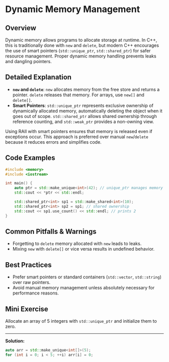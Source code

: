 # Dynamic Memory Management

## Overview
Dynamic memory allows programs to allocate storage at runtime. In C++, this is traditionally done with `new` and `delete`, but modern C++ encourages the use of smart pointers (`std::unique_ptr`, `std::shared_ptr`) for safer resource management. Proper dynamic memory handling prevents leaks and dangling pointers.

## Detailed Explanation
- **`new` and `delete`**: `new` allocates memory from the free store and returns a pointer. `delete` releases that memory. For arrays, use `new[]` and `delete[]`.
- **Smart Pointers**: `std::unique_ptr` represents exclusive ownership of dynamically allocated memory, automatically deleting the object when it goes out of scope. `std::shared_ptr` allows shared ownership through reference counting, and `std::weak_ptr` provides a non-owning view.

Using RAII with smart pointers ensures that memory is released even if exceptions occur. This approach is preferred over manual `new`/`delete` because it reduces errors and simplifies code.

## Code Examples
```cpp
#include <memory>
#include <iostream>

int main() {
    auto ptr = std::make_unique<int>(42); // unique_ptr manages memory
    std::cout << *ptr << std::endl;

    std::shared_ptr<int> sp1 = std::make_shared<int>(10);
    std::shared_ptr<int> sp2 = sp1; // shared ownership
    std::cout << sp1.use_count() << std::endl; // prints 2
}
```

## Common Pitfalls & Warnings
- Forgetting to `delete` memory allocated with `new` leads to leaks.
- Mixing `new` with `delete[]` or vice versa results in undefined behavior.

## Best Practices
- Prefer smart pointers or standard containers (`std::vector`, `std::string`) over raw pointers.
- Avoid manual memory management unless absolutely necessary for performance reasons.

## Mini Exercise
Allocate an array of 5 integers with `std::unique_ptr` and initialize them to zero.

---
**Solution:**
```cpp
auto arr = std::make_unique<int[]>(5);
for (int i = 0; i < 5; ++i) arr[i] = 0;
```
